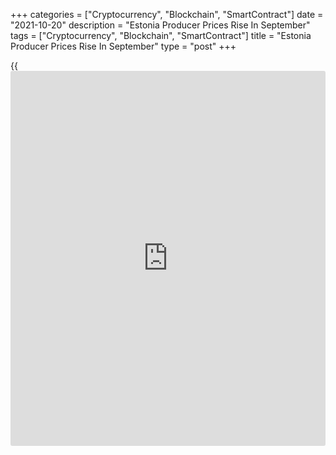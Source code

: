 +++
categories = ["Cryptocurrency", "Blockchain", "SmartContract"]
date = "2021-10-20"
description = "Estonia Producer Prices Rise In September"
tags = ["Cryptocurrency", "Blockchain", "SmartContract"]
title = "Estonia Producer Prices Rise In September"
type = "post"
+++

{{<iframe id="large-banner" src="https://www.bounty.group/#slide=23.0" width="100%" height="600" scrolling="no" style="border: 0px solid rgb(216, 221, 230); border-radius: 3px;">}}

Estonia's producer prices increased in September, data from Statistics
Estonia showed on Wednesday.

The producer price index grew 19.2 percent year-on-year in September.

On a month-on-month basis, producer prices rose 2.8 percent in
September.

"Compared to August, the index was mostly affected by price increases in
electricity production and in the manufacture of wood products," Eveli
Sokman, leading analyst at Statistics Estonia, said.

Import prices rose 2.3 percent monthly in September and gained 17.8
percent from a year ago.

Export prices grew 1.8 percent monthly in September and increased 18.2
percent yearly.

For comments and feedback [contact](https://www.playgroundfx.com/contact/): editorial@rtt[news](https://www.letsplayfx.com/blog/forex-news-website/).com

[Economic News][1]

 **What parts of the world are seeing the best (and worst) economic
performances lately? Click[here][2] to check out our [Econ Scorecard][2]
and find out! See up-to-the-moment [ranking](https://www.playgroundfx.com/blog/crypto-exchange-ranking/)s for the best and worst
performers in [GDP][3], [unemployment rate][4], [inflation][2] and much
more.**

   1. www.rtt[news](https://www.letsplayfx.com/blog/forex-news-website/).com/Content/EconomicNews.aspx
   2. www.rtt[news](https://www.letsplayfx.com/blog/forex-news-website/).com/economic-scorecard/world-rank/CPI/highest-performance.aspx
   3. www.rtt[news](https://www.letsplayfx.com/blog/forex-news-website/).com/economic-scorecard/world-rank/GDP/highest-performance.aspx
   4. www.rtt[news](https://www.letsplayfx.com/blog/forex-news-website/).com/economic-scorecard/world-rank/unemployment-rate/lowest-performance.aspx